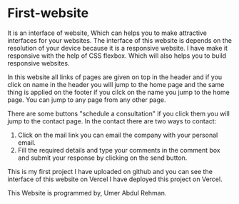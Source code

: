 # First-website
It is an interface of website, Which can helps you to make attractive interfaces for your websites.
The interface of this website is depends on the resolution of your device because it is a responsive website. I have make it responsive with the help of CSS flexbox. Which will also helps you to build responsive websites. 

In this website all links of pages are given on top in the header and if you click on name in the header you will jump to the home page and the same thing is applied on the footer if you cilck on the name you jump to the home page. You can jump to any page from any other page.  

There are some buttons "schedule a consultation" if you click them you will jump to the contact page.
In the contact there are two ways to contact:

1.    Click on the mail link you can email the company with your personal email.
2.    Fill the required details and type your comments in the comment box and submit your response
      by clicking on the send button.  

This is my first project I have uploaded on github and you can see the interface of this website on Vercel
I have deployed this project on Vercel.

This Website is programmed by,
Umer Abdul Rehman.